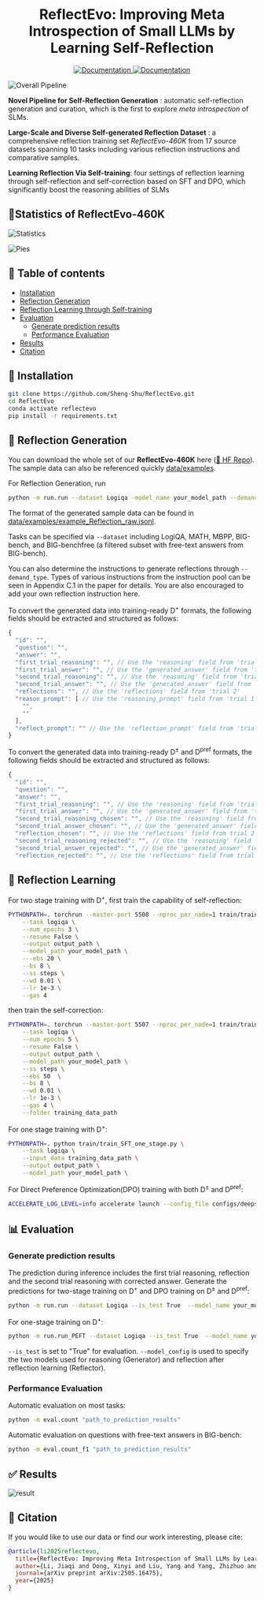 <h1 align="center">ReflectEvo: Improving Meta Introspection of Small LLMs  by Learning Self-Reflection</h1>

  
<p align="center">
    <a href="https://huggingface.co/datasets/bigai-nlco/ReflectionEvo">
        <img alt="Documentation" src="https://img.shields.io/badge/Dataset-HF Data-yellow.svg">
    </a>
    <a href="https://arxiv.org/abs/2505.16475">
        <img alt="Documentation" src="https://img.shields.io/badge/Paper-arXiv-red.svg">
    </a>
</p>


![Overall Pipeline](assets/overall.png)

**Novel Pipeline for Self-Reflection Generation** : automatic self-reflection generation and curation, which is the first to explore *meta introspection* of SLMs.

**Large-Scale and Diverse Self-generated Reflection Dataset** : a comprehensive reflection training set *ReflectEvo-460K* from 17 source datasets spanning 10 tasks including various reflection instructions and comparative samples.

**Learning Reflection Via Self-training**: four settings of reflection learning through self-reflection and self-correction based on SFT and DPO, which significantly boost the reasoning abilities of SLMs


## 📌Statistics of ReflectEvo-460K
![Statistics](assets/statistics.png)

![Pies](assets/pies.png)


## 📖 Table of contents
- [Installation](#installation)
- [Reflection Generation](#reflection-generation)
- [Reflection Learning through Self-training](#training-guide)
- [Evaluation](#evaluation)
  - [Generate prediction results](#generate-results)
  - [Performance Evaluation](#evaluate-performance)
- [Results](#results)
- [Citation](#citation)

  
## 💁 Installation

   ```bash
   git clone https://github.com/Sheng-Shu/ReflectEvo.git
   cd ReflectEvo
   conda activate reflectevo
   pip install -r requirements.txt
   ```

   
## 🤔 Reflection Generation

You can download the whole set of our **ReflectEvo-460K** here  ([🤗 HF Repo](https://huggingface.co/datasets/bigai-nlco/ReflectionEvo)). The sample data can also be referenced quickly [data/examples](data/examples).

For Reflection Generation, run
```bash
python -m run.run --dataset Logiqa -model_name your_model_path --demand_type reflection_instruction_type
```

The format of the generated sample data can be found in [data/examples/example_Reflection_raw.jsonl](data/examples/example_Reflection_raw.jsonl).

Tasks can be specified via `--dataset` including LogiQA, MATH, MBPP, BIG-bench, and BIG-benchfree (a filtered subset with free-text answers from BIG-bench).

You can also determine the instructions to generate reflections through `--demand_type`.  Types of various instructions from the instruction pool can be seen in Appendix C.1 in the paper for details. You are also encouraged to add your own reflection instruction here.

To convert the generated data into training-ready D<sup>+</sup> formats, the following fields should be extracted and structured as follows:


```js
{
  "id": "",
  "question": "",
  "answer": "",
  "first_trial_reasoning": "", // Use the 'reasoning' field from 'trial 1'
  "first_trial_answer": "", // Use the 'generated_answer' field from 'trial 1'
  "second_trial_reasoning": "", // Use the 'reasoning' field from 'trial 2'
  "second_trial_answer": "", // Use the 'generated_answer' field from 'trial 2'
  "reflections": "", // Use the 'reflections' field from 'trial 2'
  "reason_prompt": [ // Use the 'reasoning_prompt' field from 'trial 1'
    "",
    ""
  ],
  "reflect_prompt": "" // Use the 'reflection_prompt' field from 'trial 2'
}
```

To convert the generated data into training-ready D<sup>±</sup> and D<sup>pref</sup> formats, the following fields should be extracted and structured as follows:

```js
{
  "id": "",
  "question": "",
  "answer": "",
  "first_trial_reasoning": "", // Use the 'reasoning' field from 'trial 1'
  "first_trial_answer": "", // Use the 'generated_answer' field from 'trial 1'
  "second_trial_reasoning_chosen": "", // Use the 'reasoning' field from trial 2 in the preferred sample
  "second_trial_answer_chosen": "", // Use the 'generated_answer' field from trial 2 in the preferred sample
  "reflection_chosen": "", // Use the 'reflections' field from trial 2 in the preferred sample
  "second_trial_reasoning_rejected": "", // Use the 'reasoning' field from trial 2 in the non-preferred sample
  "second_trial_answer_rejected": "", // Use the 'generated_answer' field from trial 2 in the non-preferred sample
  "reflection_rejected": "", // Use the 'reflections' field from trial 2 in the non-preferred output
```

## 🚀 Reflection Learning

For two stage training with D<sup>+</sup>, first train the capability of self-reflection:

```bash
PYTHONPATH=. torchrun --master-port 5508 --nproc_per_node=1 train/train_SFT_two_stage_1.py \
    --task logiqa \
    --num_epochs 3 \
    --resume False \
    --output output_path \
    --model_path your_model_path \
    ---ebs 20 \
    --bs 8 \
    --ss steps \
    --wd 0.01 \
    --lr 1e-3 \
    --gas 4
```

then train the self-correction:
```bash
PYTHONPATH=. torchrun --master-port 5507 --nproc_per_node=1 train/train_SFT_two_stage_2.py  \
    --task logiqa \
    --num_epochs 5 \
    --resume False \
    --output output_path \
    --model_path your_model_path \
    --ss steps \
    --ebs 50  \
    --bs 8 \
    --wd 0.01 \
    --lr 1e-3 \
    --gas 4 \
    --folder training_data_path 
```

For one stage training with D<sup>+</sup>:
```bash
PYTHONPATH=. python train/train_SFT_one_stage.py \
    --task logiqa \
    --input_data training_data_path \
    --output output_path \
    --model_path your_model_path \
```

For Direct Preference Optimization(DPO) training with both D<sup>±</sup> and D<sup>pref</sup>:
```bash
ACCELERATE_LOG_LEVEL=info accelerate launch --config_file configs/deepspeed_zero3.yaml --num_processes=4 run_dpo.py configs/DPO_train_config.yaml
```

## 📊 Evaluation
### Generate prediction results
The prediction during inference includes the first trial reasoning, reflection and the second trial reasoning with corrected answer. 
Generate the predictions for two-stage training on D<sup>+</sup> and DPO training on D<sup>±</sup> and D<sup>pref</sup>:

```bash
python -m run.run --dataset Logiqa --is_test True  --model_name your_model_path --model_config model_config
```
For one-stage training on D<sup>+</sup>:

```bash
python -m run.run_PEFT --dataset Logiqa --is_test True  --model_name your_model_path --model_config model_config
```

`--is_test` is set to "True" for evaluation. `--model_config` is used to specify the two models used for reasoning (Generator) and reflection after reflection learning (Reflector).

### Performance Evaluation

Automatic evaluation on most tasks:

```bash
python -m eval.count "path_to_prediction_results"
```

Automatic evaluation on questions with free-text answers in BIG-bench:

```bash
python -m eval.count_f1 "path_to_prediction_results"
```

## ✅ Results

![result](assets/result.png)


## 📝 Citation
If you would like to use our data or find our work interesting, please cite:
```bibtex
@article{li2025reflectevo,
  title={ReflectEvo: Improving Meta Introspection of Small LLMs by Learning Self-Reflection},
  author={Li, Jiaqi and Dong, Xinyi and Liu, Yang and Yang, Zhizhuo and Wang, Quansen and Wang, Xiaobo and Zhu, SongChun and Jia, Zixia and Zheng, Zilong},
  journal={arXiv preprint arXiv:2505.16475},
  year={2025}
}
```

